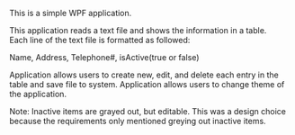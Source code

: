 This is a simple WPF application.  

This application reads a text file and shows the information in a table.  
Each line of the text file is formatted as followed: 

Name,    Address,    Telephone#,  isActive(true or false)    

Application allows users to create new, edit, and delete each entry in the table and save file to system.
Application allows users to change theme of the application.  


Note:
Inactive items are grayed out, but editable. This was a design choice because the requirements only mentioned greying out inactive items.


